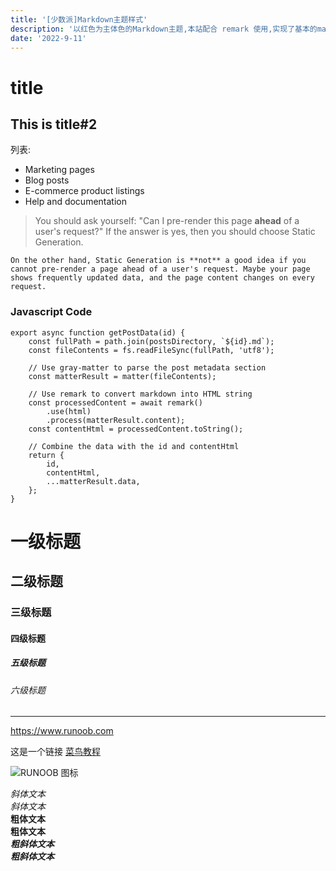 ```yaml
---
title: '[少数派]Markdown主题样式'
description: '以红色为主体色的Markdown主题,本站配合 remark 使用,实现了基本的markdown样式'
date: '2022-9-11'
---
```

# title
## This is title#2



列表:

- Marketing pages
- Blog posts
- E-commerce product listings
- Help and documentation

> You should ask yourself: "Can I pre-render this page **ahead** of a user's request?" If the answer is 
> yes, then you should choose Static Generation.

`On the other hand, Static Generation is **not** a good idea if you cannot pre-render a page ahead of a user's request. Maybe your page shows frequently updated data, and the page content changes on every request.`


### Javascript Code

    export async function getPostData(id) {
        const fullPath = path.join(postsDirectory, `${id}.md`);
        const fileContents = fs.readFileSync(fullPath, 'utf8');

        // Use gray-matter to parse the post metadata section
        const matterResult = matter(fileContents);

        // Use remark to convert markdown into HTML string
        const processedContent = await remark()
            .use(html)
            .process(matterResult.content);
        const contentHtml = processedContent.toString();

        // Combine the data with the id and contentHtml
        return {
            id,
            contentHtml,
            ...matterResult.data,
        };
    }

# 一级标题  
## 二级标题  
### 三级标题  
#### 四级标题  
##### 五级标题  
###### 六级标题  

***

<https://www.runoob.com>

这是一个链接 [菜鸟教程](https://www.runoob.com)

![RUNOOB 图标](http://static.runoob.com/images/runoob-logo.png)



*斜体文本*  
_斜体文本_  
**粗体文本**  
__粗体文本__  
***粗斜体文本***  
___粗斜体文本___  